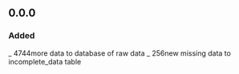 ## 0.0.0
### Added
_ 4744more data to database of raw data 
_ 256new missing data to incomplete_data table

